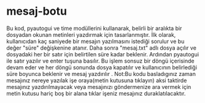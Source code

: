 # mesaj-botu
Bu kod, pyautogui ve time modüllerini kullanarak, belirli bir aralıkta bir dosyadan okunan metinleri yazdırmak için tasarlanmıştır. İlk olarak, kullanıcıdan kaç saniyede bir mesajın yazılmasını istediği sorulur ve bu değer "süre" değişkenine atanır. Daha sonra "mesaj.txt" adlı dosya açılır ve dosyadaki her bir satır için belirtilen süre kadar beklenir. Ardından pyautogui ile satır yazılır ve enter tuşuna basılır. Bu işlem sonsuz bir döngü içerisinde devam eder ve her döngü sonunda dosya kapatılır ve kullanıcının belirlediği süre boyunca beklenir ve mesaj yazdırılır .
Not:Bu kodu basladıgınız zaman mesajınız nereye yazılak işe oraya(metin kutusuna tıklayın) aksi taktirde mesajınız yazdırılmayacak veya mesajınızı göndermenize ara vermek için metin kutusu hariç boş bir alana tıklar işeniz mesajınız duraklatılacaktır.
